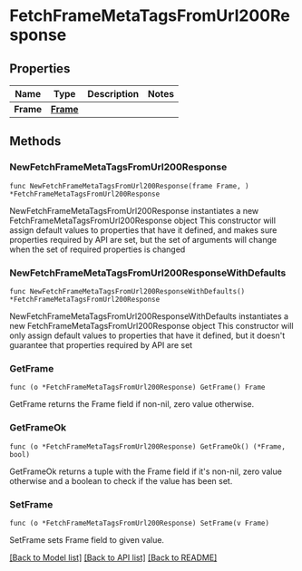 # FetchFrameMetaTagsFromUrl200Response

## Properties

Name | Type | Description | Notes
------------ | ------------- | ------------- | -------------
**Frame** | [**Frame**](Frame.md) |  | 

## Methods

### NewFetchFrameMetaTagsFromUrl200Response

`func NewFetchFrameMetaTagsFromUrl200Response(frame Frame, ) *FetchFrameMetaTagsFromUrl200Response`

NewFetchFrameMetaTagsFromUrl200Response instantiates a new FetchFrameMetaTagsFromUrl200Response object
This constructor will assign default values to properties that have it defined,
and makes sure properties required by API are set, but the set of arguments
will change when the set of required properties is changed

### NewFetchFrameMetaTagsFromUrl200ResponseWithDefaults

`func NewFetchFrameMetaTagsFromUrl200ResponseWithDefaults() *FetchFrameMetaTagsFromUrl200Response`

NewFetchFrameMetaTagsFromUrl200ResponseWithDefaults instantiates a new FetchFrameMetaTagsFromUrl200Response object
This constructor will only assign default values to properties that have it defined,
but it doesn't guarantee that properties required by API are set

### GetFrame

`func (o *FetchFrameMetaTagsFromUrl200Response) GetFrame() Frame`

GetFrame returns the Frame field if non-nil, zero value otherwise.

### GetFrameOk

`func (o *FetchFrameMetaTagsFromUrl200Response) GetFrameOk() (*Frame, bool)`

GetFrameOk returns a tuple with the Frame field if it's non-nil, zero value otherwise
and a boolean to check if the value has been set.

### SetFrame

`func (o *FetchFrameMetaTagsFromUrl200Response) SetFrame(v Frame)`

SetFrame sets Frame field to given value.



[[Back to Model list]](../README.md#documentation-for-models) [[Back to API list]](../README.md#documentation-for-api-endpoints) [[Back to README]](../README.md)


